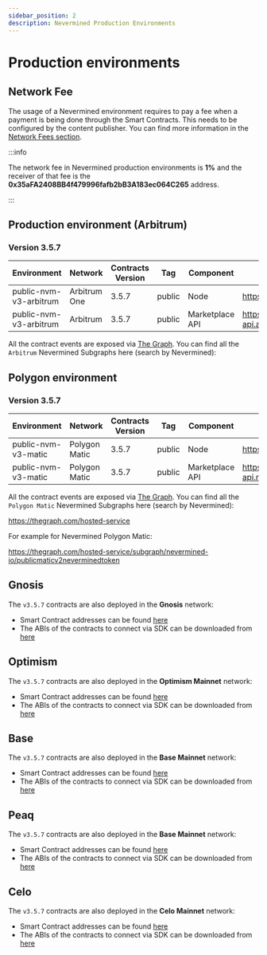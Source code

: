 ```yaml
---
sidebar_position: 2
description: Nevermined Production Environments
---
```


# Production environments

## Network Fee

The usage of a Nevermined environment requires to pay a fee when a payment is being done through the Smart Contracts. This needs to be configured by the content publisher. You can find more information in the [Network Fees section](network-fees.mdx).

:::info

The network fee in Nevermined production environments is **1%** and the receiver of that fee is the **0x35aFA2408BB4f479996fafb2bB3A183ec064C265** address.

:::


## Production environment (Arbitrum)


### Version 3.5.7

| Environment | Network | Contracts Version | Tag | Component | URL | Comments |
|-------------|---------|-------------------|-----|-----------|-----|----------|
| public-nvm-v3-arbitrum | Arbitrum One | 3.5.7 | public | Node | https://node.arbitrum.nevermined.app | |
| public-nvm-v3-arbitrum | Arbitrum | 3.5.7 | public | Marketplace API | https://marketplace-api.arbitrum.nevermined.app | |

All the contract events are exposed via [The Graph](https://thegraph.com/). You can find all the `Arbitrum` Nevermined Subgraphs here (search by Nevermined):

## Polygon environment

### Version 3.5.7

| Environment | Network | Contracts Version | Tag | Component | URL | Comments |
|-------------|---------|-------------------|-----|-----------|-----|----------|
| public-nvm-v3-matic | Polygon Matic | 3.5.7 | public | Node | https://node.matic.nevermined.app | |
| public-nvm-v3-matic | Polygon Matic | 3.5.7 | public | Marketplace API | https://marketplace-api.matic.nevermined.app | |

All the contract events are exposed via [The Graph](https://thegraph.com/). You can find all the `Polygon Matic` Nevermined Subgraphs here (search by Nevermined):

https://thegraph.com/hosted-service

For example for Nevermined Polygon Matic:

https://thegraph.com/hosted-service/subgraph/nevermined-io/publicmaticv2neverminedtoken

## Gnosis

The `v3.5.7` contracts are also deployed in the **Gnosis** network:

* Smart Contract addresses can be found [here](https://artifacts.nevermined.network/100/public/contracts_v3.5.7.json)
* The ABIs of the contracts to connect via SDK can be downloaded from [here](https://artifacts.nevermined.network/100/public/contracts_v3.5.7.tar.gz)

## Optimism

The `v3.5.7` contracts are also deployed in the **Optimism Mainnet** network:

* Smart Contract addresses can be found [here](https://artifacts.nevermined.network/10/public/contracts_v3.5.7.json)
* The ABIs of the contracts to connect via SDK can be downloaded from [here](https://artifacts.nevermined.network/10/public/contracts_v3.5.7.tar.gz)

## Base

The `v3.5.7` contracts are also deployed in the **Base Mainnet** network:

* Smart Contract addresses can be found [here](https://artifacts.nevermined.network/8453/public/contracts_v3.5.7.json)
* The ABIs of the contracts to connect via SDK can be downloaded from [here](https://artifacts.nevermined.network/8453/public/contracts_v3.5.7.tar.gz)

## Peaq

The `v3.5.7` contracts are also deployed in the **Base Mainnet** network:

* Smart Contract addresses can be found [here](https://artifacts.nevermined.network/3338/public/contracts_v3.5.7.json)
* The ABIs of the contracts to connect via SDK can be downloaded from [here](https://artifacts.nevermined.network/3338/public/contracts_v3.5.7.tar.gz)

## Celo

The `v3.5.7` contracts are also deployed in the **Celo Mainnet** network:

* Smart Contract addresses can be found [here](https://artifacts.nevermined.network/42220/public/contracts_v3.5.7.json)
* The ABIs of the contracts to connect via SDK can be downloaded from [here](https://artifacts.nevermined.network/42220/public/contracts_v3.5.7.tar.gz)
